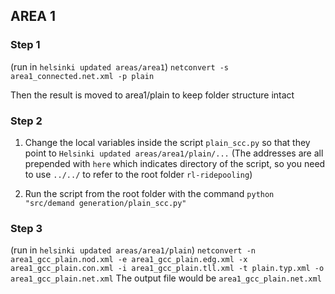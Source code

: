 ## AREA 1

### Step 1
(run in `helsinki updated areas/area1`)
`netconvert -s area1_connected.net.xml -p plain`

Then the result is moved to area1/plain to keep folder structure intact

### Step 2
1. Change the local variables inside the script `plain_scc.py` so that they point to `Helsinki updated areas/area1/plain/...` (The addresses are all prepended with `here` which indicates directory of the script, so you need to use `../../` to refer to the root folder `rl-ridepooling`)

2. Run the script from the root folder with the command `python "src/demand generation/plain_scc.py"`

### Step 3
(run in `helsinki updated areas/area1/plain`)
`netconvert -n area1_gcc_plain.nod.xml -e area1_gcc_plain.edg.xml -x area1_gcc_plain.con.xml -i area1_gcc_plain.tll.xml -t plain.typ.xml -o area1_gcc_plain.net.xml`
The output file would be `area1_gcc_plain.net.xml`